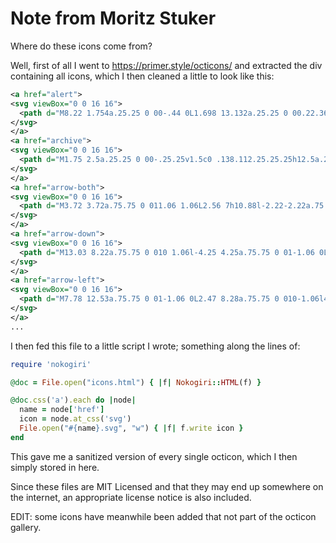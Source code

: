 # Note from Moritz Stuker

Where do these icons come from?

Well, first of all I went to https://primer.style/octicons/ and extracted the div containing all icons, which I then cleaned a little to look like this:

```xml
<a href="alert">
<svg viewBox="0 0 16 16">
  <path d="M8.22 1.754a.25.25 0 00-.44 0L1.698 13.132a.25.25 0 00.22.368h12.164a.25.25 0 00.22-.368L8.22 1.754zm-1.763-.707c.659-1.234 2.427-1.234 3.086 0l6.082 11.378A1.75 1.75 0 0114.082 15H1.918a1.75 1.75 0 01-1.543-2.575L6.457 1.047zM9 11a1 1 0 11-2 0 1 1 0 012 0zm-.25-5.25a.75.75 0 00-1.5 0v2.5a.75.75 0 001.5 0v-2.5z"/>
</svg>
</a>
<a href="archive">
<svg viewBox="0 0 16 16">
  <path d="M1.75 2.5a.25.25 0 00-.25.25v1.5c0 .138.112.25.25.25h12.5a.25.25 0 00.25-.25v-1.5a.25.25 0 00-.25-.25H1.75zM0 2.75C0 1.784.784 1 1.75 1h12.5c.966 0 1.75.784 1.75 1.75v1.5A1.75 1.75 0 0114.25 6H1.75A1.75 1.75 0 010 4.25v-1.5zM1.75 7a.75.75 0 01.75.75v5.5c0 .138.112.25.25.25h10.5a.25.25 0 00.25-.25v-5.5a.75.75 0 111.5 0v5.5A1.75 1.75 0 0113.25 15H2.75A1.75 1.75 0 011 13.25v-5.5A.75.75 0 011.75 7zm4.5 1a.75.75 0 000 1.5h3.5a.75.75 0 100-1.5h-3.5z"/>
</svg>
</a>
<a href="arrow-both">
<svg viewBox="0 0 16 16">
  <path d="M3.72 3.72a.75.75 0 011.06 1.06L2.56 7h10.88l-2.22-2.22a.75.75 0 011.06-1.06l3.5 3.5a.75.75 0 010 1.06l-3.5 3.5a.75.75 0 11-1.06-1.06l2.22-2.22H2.56l2.22 2.22a.75.75 0 11-1.06 1.06l-3.5-3.5a.75.75 0 010-1.06l3.5-3.5z"/>
</svg>
</a>
<a href="arrow-down">
<svg viewBox="0 0 16 16">
  <path d="M13.03 8.22a.75.75 0 010 1.06l-4.25 4.25a.75.75 0 01-1.06 0L3.47 9.28a.75.75 0 011.06-1.06l2.97 2.97V3.75a.75.75 0 011.5 0v7.44l2.97-2.97a.75.75 0 011.06 0z"/>
</svg>
</a>
<a href="arrow-left">
<svg viewBox="0 0 16 16">
  <path d="M7.78 12.53a.75.75 0 01-1.06 0L2.47 8.28a.75.75 0 010-1.06l4.25-4.25a.75.75 0 011.06 1.06L4.81 7h7.44a.75.75 0 010 1.5H4.81l2.97 2.97a.75.75 0 010 1.06z"/>
</svg>
</a>
...
```

I then fed this file to a little script I wrote; something along the lines of:

```ruby
require 'nokogiri'

@doc = File.open("icons.html") { |f| Nokogiri::HTML(f) }

@doc.css('a').each do |node|
  name = node['href']
  icon = node.at_css('svg')
  File.open("#{name}.svg", "w") { |f| f.write icon }
end
```

This gave me a sanitized version of every single octicon, which I then simply stored in here.

Since these files are MIT Licensed and that they may end up somewhere on the internet, an appropriate license notice is also included.

EDIT: some icons have meanwhile been added that not part of the octicon gallery.
